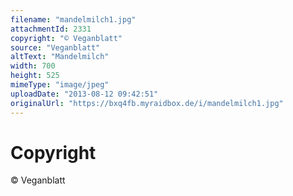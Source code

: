 ```yaml
---
filename: "mandelmilch1.jpg"
attachmentId: 2331
copyright: "© Veganblatt"
source: "Veganblatt"
altText: "Mandelmilch"
width: 700
height: 525
mimeType: "image/jpeg"
uploadDate: "2013-08-12 09:42:51"
originalUrl: "https://bxq4fb.myraidbox.de/i/mandelmilch1.jpg"
---
```


# Copyright

© Veganblatt
